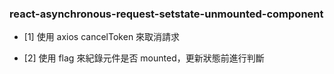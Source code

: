### react-asynchronous-request-setstate-unmounted-component

- [1] 使用 axios cancelToken 來取消請求

- [2] 使用 flag 來紀錄元件是否 mounted，更新狀態前進行判斷
